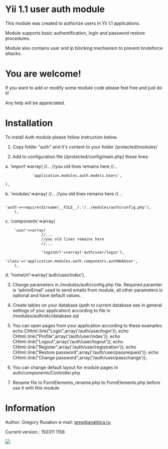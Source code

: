 Yii 1.1 user auth module
=============
This module was created to authorize users in Yii 1.1 applications. 

Module supports basic authentification, login and password restore procedures.

Module also contains user and ip blocking mechanism to prevent bruteforce attacks.

You are welcome!
=============
If you want to add or modify some module code please feel free and just do it! 

Any help will be appreciated.

Installation
=============

To install Auth module please follow instruction below.

1. Copy folder "auth" and it's content to your folder /protected/modules/

2. Add to configuration file (/protected/config/main.php) these lines:

a.
	'import'=>array(
                //...
                //you old lines remains here
                //...

                'application.modules.auth.models.Users',

   	),

b.  	'modules'=>array(
                //...
                //you old lines remains here
                //...

                'auth'=>require(dirname(__FILE__).'/../modules/auth/config.php'),
        ),

c.  	'components'=>array(

		'user'=>array(
                    //...
                    //you old lines remains here
                    //...

                    'loginUrl'=>array('auth/user/login'),
                    'class'=>'application.modules.auth.components.authWebUser',
		),

d.      'homeUrl'=>array('auth/user/index'),

3.  Change parameters in /modules/auth/config.php file. Required paramter is 'adminEmail' used to send emails
    from module, all other parameters is optional and have default values.

4.  Create tables on your database (path to current database see in general settings of your application) according to file in /modules/auth/etc/database.sql

5.  You can open pages from your application according to these examples:
        echo CHtml::link("Login",array('/auth/user/login'));
        echo CHtml::link("Profile",array('/auth/user/index'));
        echo CHtml::link("Logout",array('/auth/user/logout'));
        echo CHtml::link("Register",array('/auth/user/registration'));
        echo CHtml::link("Restore password",array('/auth/user/passrequest'));
        echo CHtml::link("Change password",array('/auth/user/passchange'));

6.  You can change default layout for module pages in auth/components/Controller.php

7.  Rename file to FormElements_rename.php to FormElements.php before use it with this module

Information
=============
Author: Gregory Rusakov
e-mail: greg@analitica.ru

Current version.: 150311 1158

<img src="https://ga-beacon.appspot.com/UA-60499668-1/GregoryRusakov/yii1.1-user-auth-module" />
